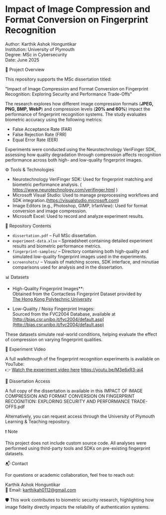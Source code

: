 # Impact of Image Compression and Format Conversion on Fingerprint Recognition

Author: Karthik Ashok Honguntikar  
Institution: University of Plymouth  
Degree: MSc in Cybersecurity  
Date: June 2025  

📄 Project Overview

This repository supports the MSc dissertation titled:

"Impact of Image Compression and Format Conversion on Fingerprint Recognition: Exploring Security and Performance Trade-Offs"

The research explores how different image compression formats (**JPEG, PNG, BMP, WebP**) and compression levels (**20% and 60%**) impact the performance of fingerprint recognition systems. The study evaluates biometric accuracy using the following metrics:

- False Acceptance Rate (FAR)
- False Rejection Rate (FRR)
- Equal Error Rate (EER)

Experiments were conducted using the Neurotechnology VeriFinger SDK, assessing how quality degradation through compression affects recognition performance across both high- and low-quality fingerprint images.

⚙️ Tools & Technologies

- Neurotechnology VeriFinger SDK: Used for fingerprint matching and biometric performance analysis. ( https://www.neurotechnology.com/verifinger.html )
- Microsoft Visual Studio: Used to manage preprocessing workflows and SDK integration.(https://visualstudio.microsoft.com)
- Image Editors (e.g., Photoshop, GIMP, IrfanView): Used for format conversion and image compression.
- Microsoft Excel: Used to record and analyze experiment results.


 📁 Repository Contents

- `dissertation.pdf` – Full MSc dissertation.
- `experiment-data.xlsx` – Spreadsheet containing detailed experiment results and biometric performance metrics.
- `fingerprint-samples/` – Directory containing both high-quality and simulated low-quality fingerprint images used in the experiments.
- `screenshots/` – Visuals of matching scores, SDK interface, and minutiae comparisons used for analysis and in the dissertation.

📊 Datasets

- High-Quality Fingerprint Images**:  
  Obtained from the Contactless Fingerprint Dataset provided by  
  [The Hong Kong Polytechnic University](https://www4.comp.polyu.edu.hk/~csajaykr/myhome/database_request/ContactlessFP/)

- Low-Quality / Noisy Fingerprint Images:  
  Sourced from the FVC2004 Database, available at  
  [http://bias.csr.unibo.it/fvc2004/default.asp](http://bias.csr.unibo.it/fvc2004/default.asp)

These datasets simulate real-world conditions, helping evaluate the effect of compression on varying fingerprint qualities.

🎥 Experiment Video

A full walkthrough of the fingerprint recognition experiments is available on YouTube:  
👉 [Watch the experiment video here](#) https://youtu.be/M3e6xR3-ai4

📘 Dissertation Access

A full copy of the dissertation is available in this IMPACT OF IMAGE COMPRESSION AND FORMAT CONVERSION ON
FINGERPRINT RECOGNITION: EXPLORING SECURITY AND PERFORMANCE TRADE-OFFS.pdf
 
Alternatively, you can request access through the University of Plymouth Learning & Teaching repository.

❗ Note

This project does not include custom source code. All analyses were performed using third-party tools and SDKs on pre-existing fingerprint datasets.

📬 Contact

For questions or academic collaboration, feel free to reach out:

Karthik Ashok Honguntikar  
📧 Email: karthikah0112@gmail.com 


🛡️ This work contributes to biometric security research, highlighting how image fidelity directly impacts the reliability of authentication systems.




